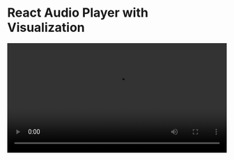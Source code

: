 # React Audio Player with Visualization

<video src="public/demo.mp4" width="100%" />

A modern, interactive music player built with React, TypeScript, and Vite featuring real-time audio spectrum visualization. This application provides a sleek interface for playing audio files with animated visual feedback that responds to the music's frequency data.

## ✨ Features

- **Audio Playback**: Play/pause controls with seek functionality
- **Real-time Visualization**: Dynamic audio spectrum analyzer with gradient effects
- **Rotating Album Art**: Animated cover image that rotates during playback
- **Modern UI**: Material-UI components with dark theme
- **Responsive Design**: Optimized for various screen sizes
- **TypeScript Support**: Full type safety throughout the application

## 🚀 Demo

The player includes:

- Interactive play/pause/previous/next controls
- Real-time audio frequency visualization using Canvas API
- Smooth animations powered by Framer Motion
- Elegant Material-UI design system

## 🛠️ Tech Stack

- **Frontend**: React 19, TypeScript
- **Build Tool**: Vite
- **UI Framework**: Material-UI (MUI) v7
- **Animations**: Framer Motion
- **Audio Processing**: Web Audio API
- **Styling**: Emotion (CSS-in-JS)
- **Icons**: Custom SVG icons via SVGR
- **Font**: Jost font family

## 📦 Installation

1. Clone the repository:

```bash
git clone <repository-url>
cd react-audio-player-visualization
```

2. Install dependencies:

```bash
npm install
# or
yarn install
```

3. Start the development server:

```bash
npm run dev
# or
yarn dev
```

4. Open your browser and navigate to `http://localhost:5173`

## 🎵 Usage

1. The application loads with a default track
2. Click the play button to start playback
3. Watch the real-time audio visualization respond to the music
4. Use the slider to seek to different positions in the track
5. Album artwork rotates smoothly during playback

## 📁 Project Structure

```
src/
├── components/
│   ├── media-player.tsx          # Main player component
│   └── media-player.styled.ts    # Styled components
├── contexts/
│   └── media.context.tsx         # Media state management
├── hooks/
│   └── index.ts                  # Custom hooks
├── data/
│   └── media.ts                  # Sample media data
├── types.d.ts                    # TypeScript definitions
└── theme/                        # MUI theme configuration
```

## 🎨 Key Components

### MediaPlayer

The main component that handles:

- Audio playback using HTML5 audio element
- Web Audio API integration for visualization
- Canvas-based spectrum analyzer
- Play/pause state management

### Audio Visualization

- Uses Web Audio API's `AnalyserNode` for frequency data
- Renders real-time bars using HTML5 Canvas
- Gradient effects for visual appeal
- Responsive to audio amplitude

## 🔧 Configuration

### Audio Files

Place your audio files in the `public/media/` directory and update the media data in `src/data/media.ts`:

```typescript
export const mediaData: IMedia[] = [
  {
    id: 1,
    title: 'Your Song Title',
    artist: 'Artist Name',
    file_url: '/media/your-audio-file.m4a',
    cover_image: 'cover-image.jpg'
  }
]
```

### Theme Customization

Modify the theme in `src/theme/` directory to customize colors, typography, and component styles.

## 📱 Browser Support

- Chrome/Chromium (recommended)
- Firefox
- Safari
- Edge

_Note: Web Audio API support required for visualization features_

## 🤝 Contributing

1. Fork the repository
2. Create a feature branch (`git checkout -b feature/amazing-feature`)
3. Commit your changes (`git commit -m 'Add amazing feature'`)
4. Push to the branch (`git push origin feature/amazing-feature`)
5. Open a Pull Request

## 📄 License

This project is open source and available under the [MIT License](LICENSE).

## 🙏 Acknowledgments

- Material-UI team for the excellent component library
- Framer Motion for smooth animations
- Web Audio API for making real-time audio analysis possible

